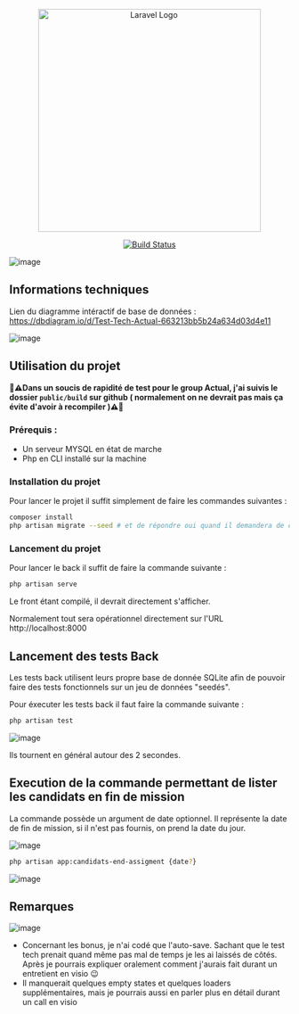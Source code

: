 <p align="center"><img src="https://www.groupeactual.eu/img/front/logo-actual-agencemploi.png" width="400" alt="Laravel Logo"></p>

<p align="center">
<a href="https://github.com/Sebastien-Lampazona/test-tech-actual/workflows/tests/badge.svg/actions"><img src="https://github.com/Sebastien-Lampazona/test-tech-actual/workflows/tests/badge.svg/workflows/tests/badge.svg" alt="Build Status"></a>
</p>

![image](https://github.com/Sebastien-Lampazona/test-tech-actual/assets/2599774/b9d2e1c9-bace-4de2-a789-4a795bd5a64b)

## Informations techniques

Lien du diagramme intéractif de base de données : https://dbdiagram.io/d/Test-Tech-Actual-663213bb5b24a634d03d4e11

![image](https://github.com/Sebastien-Lampazona/test-tech-actual/assets/2599774/d98911ec-b145-4e8b-94d9-41e7d4bd24f4)

## Utilisation du projet

**🛑⚠️Dans un soucis de rapidité de test pour le group Actual, j'ai suivis le dossier `public/build` sur github ( normalement on ne devrait pas mais ça évite d'avoir à recompiler )⚠️🛑**

### Prérequis :
- Un serveur MYSQL en état de marche
- Php en CLI installé sur la machine

### Installation du projet
Pour lancer le projet il suffit simplement de faire les commandes suivantes :

```sh
composer install
php artisan migrate --seed # et de répondre oui quand il demandera de créer la BDD si elle n'existe pas déjà
```
### Lancement du projet

Pour lancer le back il suffit de faire la commande suivante :
```sh
php artisan serve
```

Le front étant compilé, il devrait directement s'afficher.

Normalement tout sera opérationnel directement sur l'URL http://localhost:8000

## Lancement des tests Back

Les tests back utilisent leurs propre base de donnée SQLite afin de pouvoir faire des tests fonctionnels sur un jeu de données "seedés".

Pour éxecuter les tests back il faut faire la commande suivante :
```sh
php artisan test
```

![image](https://github.com/Sebastien-Lampazona/test-tech-actual/assets/2599774/5c4cadb5-2d93-4019-8eb6-0b0ec50de432)

Ils tournent en général autour des 2 secondes.

## Execution de la commande permettant de lister les candidats en fin de mission

La commande possède un argument de date optionnel. Il représente la date de fin de mission, si il n'est pas fournis, on prend la date du jour.

![image](https://github.com/Sebastien-Lampazona/test-tech-actual/assets/2599774/4795d845-4d1c-48b3-be4f-fa82885e2fe0)

```sh
php artisan app:candidats-end-assigment {date?}
````
![image](https://github.com/Sebastien-Lampazona/test-tech-actual/assets/2599774/92e13f0a-85bc-4adf-a2a9-98c33553c200)

## Remarques

![image](https://github.com/Sebastien-Lampazona/test-tech-actual/assets/2599774/41b8bb05-6948-42b4-9c3e-b0db2366c30a)

- Concernant les bonus, je n'ai codé que l'auto-save. Sachant que le test tech prenait quand même pas mal de temps je les ai laissés de côtés. Après je pourrais expliquer oralement comment j'aurais fait durant un entretient en visio 😉
- Il manquerait quelques empty states et quelques loaders supplémentaires, mais je pourrais aussi en parler plus en détail durant un call en visio
